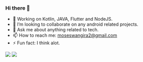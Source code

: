 ### Hi there 👋

- 🌱 Working on Kotlin, JAVA, Flutter and NodeJS.
- 👯 I’m looking to collaborate on any android related projects.
- 💬 Ask me about anything related to tech.
- 📫 How to reach me: moseswangira2@gmail.com
- ⚡ Fun fact: I think alot.


<img src = "https://github-readme-stats.vercel.app/api/top-langs/?username=MosesWangira&langs_count=10&hide=html&layout=compact&theme=radical"/>
<img src ="[https://github-readme-stats.vercel.app/api?username=MosesWangira&show_icons=true&theme=radical](https://github-readme-stats.vercel.app/api?username=MosesWangira&show_icons=true&theme=radical&count_private=true)"/> 



